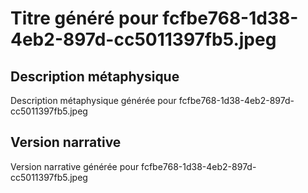 # Titre généré pour fcfbe768-1d38-4eb2-897d-cc5011397fb5.jpeg

## Description métaphysique
Description métaphysique générée pour fcfbe768-1d38-4eb2-897d-cc5011397fb5.jpeg

## Version narrative
Version narrative générée pour fcfbe768-1d38-4eb2-897d-cc5011397fb5.jpeg
